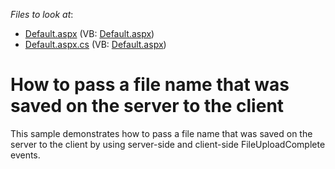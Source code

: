 <!-- default file list -->
*Files to look at*:

* [Default.aspx](./CS/WebSite/Default.aspx) (VB: [Default.aspx](./VB/WebSite/Default.aspx))
* [Default.aspx.cs](./CS/WebSite/Default.aspx.cs) (VB: [Default.aspx](./VB/WebSite/Default.aspx))
<!-- default file list end -->
# How to pass a file name that was saved on the server to the client


<p>This sample demonstrates how to pass a file name that was saved on the server to the client by using server-side and client-side FileUploadComplete events.</p>

<br/>


